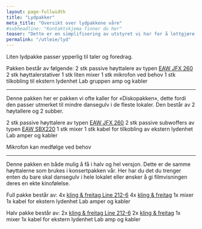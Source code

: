 ```yaml
---
layout: page-fullwidth
title: "Lydpakker"
meta_title: "Oversikt over lydpakkene våre"
#subheadline: "Kontaktskjema finner du her"
teaser: "Dette er en simplifisering av utstyret vi har for å lettgjøre bestillinger. Vi tilpasser oss selvfølgelig deres behov"
permalink: "/utleie/lyd"
---
```



 Liten lydpakke passer ypperlig til taler og foredrag.
 
 Pakken består av følgende:
 2 stk passive høyttalere av typen [EAW JFX 260](http://eaw.com/docs/2_Legacy_Products/Loudspeakers/JFX/JFX260i/JFX260i_datasheet.pdf)
 2 stk høyttalerstativer
 1 stk liten mixer
 1 stk mikrofon ved behov
 1 stk tilkobling til ekstern lydenhet
 Lab gruppen amp og kabler

------------------
 
 Denne pakken her er pakken vi ofte kaller for «Diskopakken», dette fordi den passer utmerket til mindre dansegulv i de fleste lokaler. Den består av 2 høytallere og 2 subber.
 
 2 stk passive høyttalere av typen [EAW JFX 260](http://eaw.com/docs/2_Legacy_Products/Loudspeakers/JFX/JFX260i/JFX260i_datasheet.pdf)
 2 stk passive subwoffers av typen [EAW SBX220](http://eaw.com/wp-content/uploads/2014/01/SBX220_SPECS_rev1.pdf)
 1 stk mixer
 1 stk kabel for tilkobling av ekstern lydenhet
 Lab amper og kabler
 
 Mikrofon kan medfølge ved behov

-----------------------

Denne pakken en både mulig å få i halv og hel versjon. Dette er de samme høyttalerne som brukes i konsertpakken vår. Her har du det du trenger enten du bare skal dansegulv i hele lokalet eller ønsker å gi filmvisningen deres en ekte kinofølelse. 

Full pakke består av:
 4x [kling & freitag Line 212-6](http://www.kling-freitag.com/proclassics/line-serie/line-212-6/#detail)
 4x [kling & freitag](http://www.kling-freitag.com/prorental/nomos/nomos-xlt/#detail)
 1x mixer
 1x kabel for ekstern lydenhet
 Lab amper og kabler

Halv pakke består av:
 2x [kling & freitag Line 212-6](http://www.kling-freitag.com/proclassics/line-serie/line-212-6/#detail)
 2x [kling & freitag](http://www.kling-freitag.com/prorental/nomos/nomos-xlt/#detail)
 1x mixer
 1x kabel for ekstern lydenhet
 Lab amp og kabler

